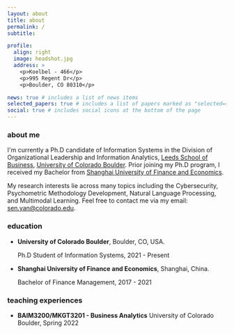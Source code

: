 ```yaml
---
layout: about
title: about
permalink: /
subtitle:

profile:
  align: right
  image: headshot.jpg
  address: >
    <p>Koelbel - 466</p>
    <p>995 Regent Dr</p>
    <p>Boulder, CO 80310</p>

news: true # includes a list of news items
selected_papers: true # includes a list of papers marked as "selected={true}"
social: true # includes social icons at the bottom of the page
---
```


### about me

I'm currently a Ph.D candidate of Information Systems in the Division of Organizational Leadership and Information Analytics, [Leeds School of Business](https://www.colorado.edu/business/), [University of Colorado Boulder](https://www.colorado.edu/). Prior joining my Ph.D program, I received my Bachelor from [Shanghai University of Finance and Economics](https://english.sufe.edu.cn/). 

My research interests lie across many topics including the Cybersecurity, Psychometric Methodology Development, Natural Language Processing, and Multimodal Learning. Feel free to contact me via my email: <sen.yan@colorado.edu>.

### education

- **University of Colorado Boulder**, Boulder, CO, USA.

    Ph.D Student of Information Systems, 2021 - Present

- **Shanghai University of Finance and Economics**, Shanghai, China.

    Bachelor of Finance Management, 2017 - 2021

### teaching experiences

- **BAIM3200/MKGT3201 - Business Analytics** University of Colorado Boulder, Spring 2022
